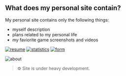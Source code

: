 ## What does my personal site contain?

My personal site contains only the following things:

- myself description
- plans related to my personal life
- my faviorite game screenshots and videos

[![resume](https://img.shields.io/badge/About%20me%20(personal%20site%20page)-english-black?style=flat)](https://emilyseville7cfg.github.io/about/) [![statistics](https://img.shields.io/badge/Contribution%20statistics-GitHub%20trends-black?style=flat)](https://www.githubtrends.io/wrapped/EmilySeville7cfg) [![form](https://img.shields.io/badge/Fill%20your%20favourite%20languages%20and%20frameworks-Google%20forms-black?style=flat)](https://docs.google.com/forms/d/e/1FAIpQLSeG9XMCCJH4nabySyJ8Zz5-sdgNhvUpwTn3hHOnezp_KMBRug/viewform?usp=sf_link)

![about](https://user-images.githubusercontent.com/42812113/153562937-6851fac1-5e37-44e2-bbc8-9945b402dd2c.jpg)

> ⚙️ Site is under heavy development.
